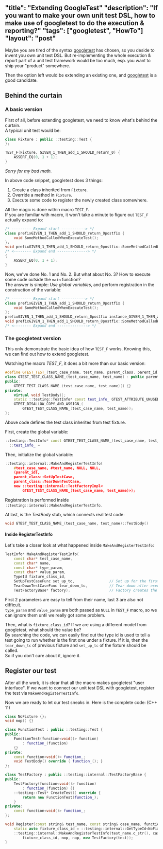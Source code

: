 "title": "Extending GoogleTest"
"description": "If you want to make your own unit test DSL, how to make use of googletest to do the execution & reporting?"
"tags": ["googletest", "HowTo"]
"layout": "post"
---

Maybe you are tired of the syntax [googletest] has chosen, so you deside to invent you own unit test DSL. But re-implementing the whole execution & report part of a unit test framework would be too much, esp. you want to ship your "product" somewhere.

Then the option left would be extending an existing one, and [googletest] is a good candidate.

## Behind the curtain

### A basic version

First of all, before extending googletest, we need to know what's behind the curtain.  
A typical unit test would be:

```C++
class Fixture : public ::testing::Test {
};

TEST_F(Fixture, GIVEN_1_THEN_add_1_SHOULD_return_0) {
    ASSERT_EQ(0, 1 + 1);
}
```

_Sorry for my bad math._

In above code snippet, googletest does 3 things:  
1. Create a class inherited from `Fixture`.  
2. Override a method in `Fixture`.  
3. Execute some code to register the newly created class somewhere.

All the magic is done within macro `TEST_F`.  
If you are familiar with macro, it won't take a minute to figure out `TEST_F` actually expand to:  

```C++
/* --------- Expand start -----------> */
class prefixGIVEN_1_THEN_add_1_SHOULD_return_0postfix {
    void SomeMethodCalledWhenExecuteTest();
};
void prefixGIVEN_1_THEN_add_1_SHOULD_return_0postfix::SomeMethodCalledWhenExecuteTest()
/* <-------- Expand end --------------> */
{
    ASSERT_EQ(0, 1 + 1);
}
```

Now, we've done No. 1 and No. 2. But what about No. 3? How to execute some code outside the `main` function?  
The answer is simple: _Use global variables_, and perform registration in the construction of the variable:

```C++
/* --------- Expand start -----------> */
class prefixGIVEN_1_THEN_add_1_SHOULD_return_0postfix {
    void SomeMethodCalledWhenExecuteTest();
};
prefixGIVEN_1_THEN_add_1_SHOULD_return_0postfix instance_GIVEN_1_THEN_add_1_SHOULD_return_0;
void prefixGIVEN_1_THEN_add_1_SHOULD_return_0postfix::SomeMethodCalledWhenExecuteTest()
/* <-------- Expand end --------------> */
```

### The googletest version

This only demonstrate the basic idea of how `TEST_F` works. Knowing this, we can find out how to extend googletest.

Watching the macro _TEST\_F_, it does a bit more than our basic version:

```C++
#define GTEST_TEST_(test_case_name, test_name, parent_class, parent_id)         \
class GTEST_TEST_CLASS_NAME_(test_case_name, test_name) : public parent_class { \
public:                                                                         \
    GTEST_TEST_CLASS_NAME_(test_case_name, test_name)() {}                      \
private:                                                                        \
    virtual void TestBody();                                                    \
    static ::testing::TestInfo* const test_info_ GTEST_ATTRIBUTE_UNUSED_;       \
    GTEST_DISALLOW_COPY_AND_ASSIGN_(                                            \
        GTEST_TEST_CLASS_NAME_(test_case_name, test_name));                     \
};                                                                              \
```

Above code defines the test class inherites from test fixture.

First, create the global variable:

```C++
::testing::TestInfo* const GTEST_TEST_CLASS_NAME_(test_case_name, test_name)   \
  ::test_info_ =                                                               \
```

Then, initialize the global variable:

```C++
::testing::internal::MakeAndRegisterTestInfo(                                  \
    #test_case_name, #test_name, NULL, NULL,                                   \
    (parent_id),                                                               \
    parent_class::SetUpTestCase,                                               \
    parent_class::TearDownTestCase,                                            \
    new ::testing::internal::TestFactoryImpl<                                  \
        GTEST_TEST_CLASS_NAME_(test_case_name, test_name)>);                   \
```

Registration is performed inside `::testing::internal::MakeAndRegisterTestInfo`.

At last, is the _TestBody_ stub, which connects real test code:

```C++
void GTEST_TEST_CLASS_NAME_(test_case_name, test_name)::TestBody()
```

#### Inside RegisterTestInfo

Let's take a closer look at what happened inside `MakeAndRegisterTestInfo`:

```C++
TestInfo* MakeAndRegisterTestInfo(
    const char* test_case_name,
    const char* name,
    const char* type_param,
    const char* value_param,
    TypeId fixture_class_id,
    SetUpTestCaseFunc set_up_tc,                // Set up for the first of fixture class.
    TearDownTestCaseFunc tear_down_tc,          // Tear down after execute of all tests in a fixture.
    TestFactoryBase* factory);                  // Factory creates the test class instances.
```

First 2 parameters are easy to tell from their name, last 3 are also not difficult.  
`type_param` and `value_param` are both passed as `NULL` in `TEST_F` macro, so we can ignore them until we really got some problem.

Then, what is `fixture_class_id`? If we are using a different model from googletest, what should the value be?   
By searching the code, we can easily find out the type id is used to tell a test going to run whether is the first one under a fixture. If it is, then the `tear_down_tc` of previous fixture and `set_up_tc` of the fixture should be called.  
So if you don't care about it, ignore it.

## Register our test

After all the work, it is clear that all the macro makes googletest "user interface". If we want to connect our unit test DSL with googletest, register the test via `MakeAndRegisterTestInfo`.

Now we are ready to let our test sneaks in. Here is the complete code: (C++ 11)

```C++
class NoFixture {};
void nop() {}

class FunctionTest : public ::testing::Test {
public:
    FunctionTest(function<void()> function)
        : function_(function)
    {}
private:
    const function<void()> function_;
    void TestBody() override { function_(); }
};

class TestFactory : public ::testing::internal::TestFactoryBase {
public:
    TestFactory(function<void()> function)
        : function_(function) {}
    ::testing::Test* CreateTest() override {
        return new FunctionTest(function_);
    }
private:
    const function<void()> function_;
};

void Register(const string& test_name, const string& case_name, function<void()> test) {
    static auto fixture_class_id = ::testing::internal::GetTypeId<NoFixture>();
    ::testing::internal::MakeAndRegisterTestInfo(test_name.c_str(), case_name.c_str(), nullptr, nullptr,
        fixture_class_id, nop, nop, new TestFactory(test));
}
```

[googletest]: https://code.google.com/p/googletest/
